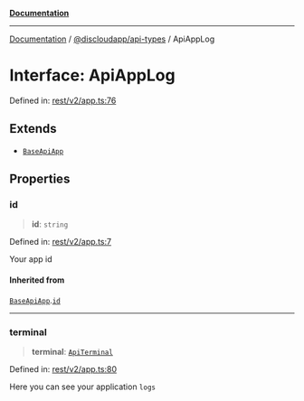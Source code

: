 [**Documentation**](../../../README.md)

***

[Documentation](../../../packages.md) / [@discloudapp/api-types](../README.md) / ApiAppLog

# Interface: ApiAppLog

Defined in: [rest/v2/app.ts:76](https://github.com/discloud/discloud.app/blob/ff86a7704bdfa4b9011141068419f0a48ab50b8b/packages/api-types/rest/v2/app.ts#L76)

## Extends

- [`BaseApiApp`](BaseApiApp.md)

## Properties

### id

> **id**: `string`

Defined in: [rest/v2/app.ts:7](https://github.com/discloud/discloud.app/blob/ff86a7704bdfa4b9011141068419f0a48ab50b8b/packages/api-types/rest/v2/app.ts#L7)

Your app id

#### Inherited from

[`BaseApiApp`](BaseApiApp.md).[`id`](BaseApiApp.md#id)

***

### terminal

> **terminal**: [`ApiTerminal`](ApiTerminal.md)

Defined in: [rest/v2/app.ts:80](https://github.com/discloud/discloud.app/blob/ff86a7704bdfa4b9011141068419f0a48ab50b8b/packages/api-types/rest/v2/app.ts#L80)

Here you can see your application `logs`
